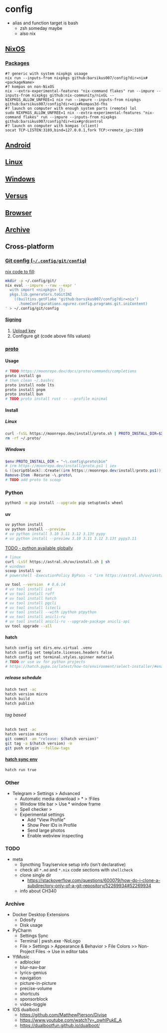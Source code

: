 # config

- alias and function target is bash
  - zsh someday maybe
  - also nix

## [NixOS](nix/README.md)

### [Packages](nix/flake.nix)

```shell
#? generic with system nixpkgs usaage
nix run --inputs-from nixpkgs github:barsikus007/config?dir=nix#<packageName>
#? kompas on non-NixOS
nix --extra-experimental-features "nix-command flakes" run --impure --inputs-from nixpkgs github:nix-community/nixGL -- NIXPKGS_ALLOW_UNFREE=1 nix run --impure --inputs-from nixpkgs github:barsikus007/config?dir=nix#kompas3d-fhs
#? launch on computer with enough system parts (remote) lol
sudo NIXPKGS_ALLOW_UNFREE=1 nix --extra-experimental-features "nix-command flakes" run --impure --inputs-from nixpkgs github:barsikus007/config?dir=nix#grdcontrol
#? launch on computer with kompas (client)
socat TCP-LISTEN:3189,bind=127.0.0.1,fork TCP:<remote_ip>:3189
```

## [Android](android/README.md)

## [Linux](linux/README.md)

## [Windows](windows/README.md)

## [Versus](versus/README.md)

## [Browser](browser/README.md)

## [Archive](аrchive/README.md)

## Cross-platform

### [Git config (`~/.config/git/config`)](https://git-scm.com/docs/git-config)

[nix code to fill](nix/home/default.nix#L61-L84):

```sh
mkdir -p ~/.config/git/
nix eval --impure --raw --expr '
  with import <nixpkgs> {};
  pkgs.lib.generators.toGitINI
    ((builtins.getFlake "github:barsikus007/config?dir=nix")
      .homeConfigurations.ogurez.config.programs.git.iniContent)
' > ~/.config/git/config
```

#### [Signing](https://docs.github.com/en/authentication/managing-commit-signature-verification/displaying-verification-statuses-for-all-of-your-commits)

1. [Upload key](https://github.com/settings/ssh/new)
2. Configure git (code above fills values)

### [proto](https://moonrepo.dev/proto)

#### Usage

```bash
# TODO https://moonrepo.dev/docs/proto/commands/completions
proto install go
# then clean ~/.bashrc
proto install node lts
proto install pnpm
proto install bun
# TODO proto install rust -- --profile minimal
```

#### Install

##### Linux

```bash
curl -fsSL https://moonrepo.dev/install/proto.sh | PROTO_INSTALL_DIR=$XDG_CONFIG_HOME/proto/bin bash -s -- --no-profile
rm -rf ~/.proto/
```

##### Windows

```powershell
$env:PROTO_INSTALL_DIR = "~\.config\proto\bin"
# irm https://moonrepo.dev/install/proto.ps1 | iex
& ([scriptblock]::Create((irm https://moonrepo.dev/install/proto.ps1))) --no-profile
Remove-Item -Recurse ~\.proto\
# TODO add proto to scoop
```

### Python

```bash
python3 -m pip install --upgrade pip setuptools wheel
```

#### uv

```bash
uv python install
uv python install --preview
# uv python install 3.10 3.11 3.12 3.13t pypy
# uv python install --preview 3.10 3.11 3.12 3.13t pypy3.11
```

[TODO - python available globally](https://docs.astral.sh/uv/guides/install-python/#getting-started)

```bash
# linux
curl -LsSf https://astral.sh/uv/install.sh | sh
# windows
scoop install uv
# powershell -ExecutionPolicy ByPass -c "irm https://astral.sh/uv/install.ps1 | iex"

uv tool --version  # 0.6.14
# uv tool install isd
# uv tool install ruff
# uv tool install hatch
# uv tool install pgcli
# uv tool install litecli
# uv tool install --with ipython ptpython
# uv tool install anicli-ru
# uv tool install anicli-ru --upgrade-package anicli-api
uv tool upgrade --all
```

#### hatch

```bash
hatch config set dirs.env.virtual .venv
hatch config set template.licenses.headers false
hatch config set terminal.styles.spinner material
# TODO or use uv for python projects
# https://hatch.pypa.io/latest/how-to/environment/select-installer/#enabling-uv
```

##### release schedule

```bash
hatch test -ac
hatch version micro
hatch build
hatch publish
```

###### tag based

```bash
hatch test -ac
hatch version micro
git commit -am "release: $(hatch version)"
git tag -a $(hatch version) -m
git push origin --follow-tags
```

#### [hatch sync env](https://github.com/pypa/hatch/discussions/594#discussioncomment-4377827)

```bash
hatch run true
```

### Other

- Telegram > Settings > Advanced
  - Automatic media download > * > !Files
  - Window title bar > Use * window frame
  - Spell checker >
  - Experimental settings
    - Add "View Profile"
    - Show Peer IDs in Profile
    - Send large photos
    - Enable webview inspecting

### TODO

- meta
  - Syncthing Tray/service setup info (isn't declarative)
  - check all `*.md` and `*.nix` code sections with `shellcheck`
  - clone single dir
    - <https://stackoverflow.com/questions/600079/how-do-i-clone-a-subdirectory-only-of-a-git-repository/52269934#52269934>
  - info about CH340

### Archive

- Docker Desktop Extensions
  - Ddosify
  - Disk usage
- PyCharm
  - Settings Sync
  - Terminal | pwsh.exe -NoLogo
  - File > Settings > Appearance & Behavior > File Colors >> Non-Project Files -> Use in editor tabs
- YtMusic
  - adblocker
  - blur-nav-bar
  - lyrics-genius
  - navigation
  - picture-in-picture
  - precise-volume
  - shortcuts
  - sponsorblock
  - video-toggle
- IOS dualboot
  - <https://github.com/MatthewPierson/Divise>
  - <https://www.youtube.com/watch?v=_owhlPukE_A>
  - <https://dualbootfun.github.io/dualboot/>
